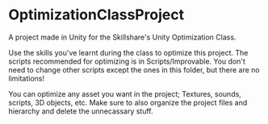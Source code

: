 # OptimizationClassProject
A project made in Unity for the Skillshare's Unity Optimization Class.

Use the skills you've learnt during the class to optimize this project.
The scripts recommended for optimizing is in Scripts/Improvable.
You don't need to change other scripts except the ones in this folder, but there are no limitations!

You can optimize any asset you want in the project; Textures, sounds, scripts, 3D objects, etc.
Make sure to also organize the project files and hierarchy and delete the unnecassary stuff.
